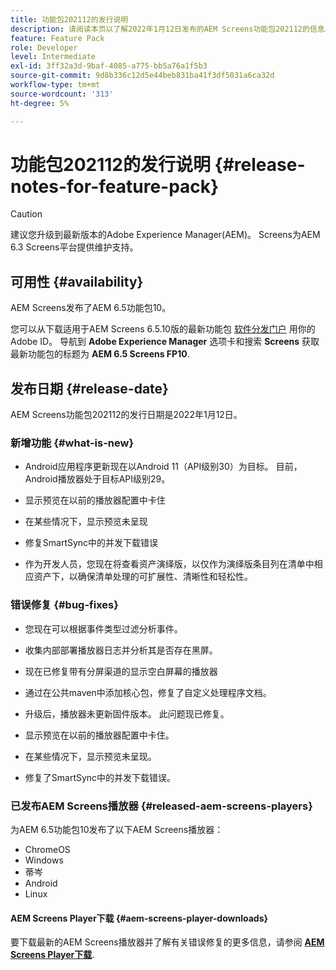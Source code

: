 ```yaml
---
title: 功能包202112的发行说明
description: 请阅读本页以了解2022年1月12日发布的AEM Screens功能包202112的信息。
feature: Feature Pack
role: Developer
level: Intermediate
exl-id: 3ff32a3d-9baf-4085-a775-bb5a76a1f5b3
source-git-commit: 9d8b336c12d5e44beb831ba41f3df5031a6ca32d
workflow-type: tm+mt
source-wordcount: '313'
ht-degree: 5%

---
```


# 功能包202112的发行说明 {#release-notes-for-feature-pack}

>[!CAUTION]
>建议您升级到最新版本的Adobe Experience Manager(AEM)。 Screens为AEM 6.3 Screens平台提供维护支持。

## 可用性 {#availability}

AEM Screens发布了AEM 6.5功能包10。

您可以从下载适用于AEM Screens 6.5.10版的最新功能包 [软件分发门户](https://experience.adobe.com/#/downloads/content/software-distribution/en/aem.html) 用你的Adobe ID。 导航到 **Adobe Experience Manager** 选项卡和搜索 **Screens** 获取最新功能包的标题为 **AEM 6.5 Screens FP10**.

## 发布日期 {#release-date}

AEM Screens功能包202112的发行日期是2022年1月12日。

### 新增功能 {#what-is-new}

* Android应用程序更新现在以Android 11（API级别30）为目标。 目前，Android播放器处于目标API级别29。

* 显示预览在以前的播放器配置中卡住

* 在某些情况下，显示预览未呈现

* 修复SmartSync中的并发下载错误

* 作为开发人员，您现在将查看资产演绎版，以仅作为演绎版条目列在清单中相应资产下，以确保清单处理的可扩展性、清晰性和轻松性。

### 错误修复 {#bug-fixes}

* 您现在可以根据事件类型过滤分析事件。

* 收集内部部署播放器日志并分析其是否存在黑屏。

* 现在已修复带有分屏渠道的显示空白屏幕的播放器

* 通过在公共maven中添加核心包，修复了自定义处理程序文档。

* 升级后，播放器未更新固件版本。 此问题现已修复。

* 显示预览在以前的播放器配置中卡住。

* 在某些情况下，显示预览未呈现。

* 修复了SmartSync中的并发下载错误。

### 已发布AEM Screens播放器 {#released-aem-screens-players}

为AEM 6.5功能包10发布了以下AEM Screens播放器：

* ChromeOS
* Windows
* 蒂岑
* Android
* Linux

#### AEM Screens Player下载  {#aem-screens-player-downloads}

要下载最新的AEM Screens播放器并了解有关错误修复的更多信息，请参阅 **[AEM Screens Player下载](https://download.macromedia.com/screens/index.html)**.
